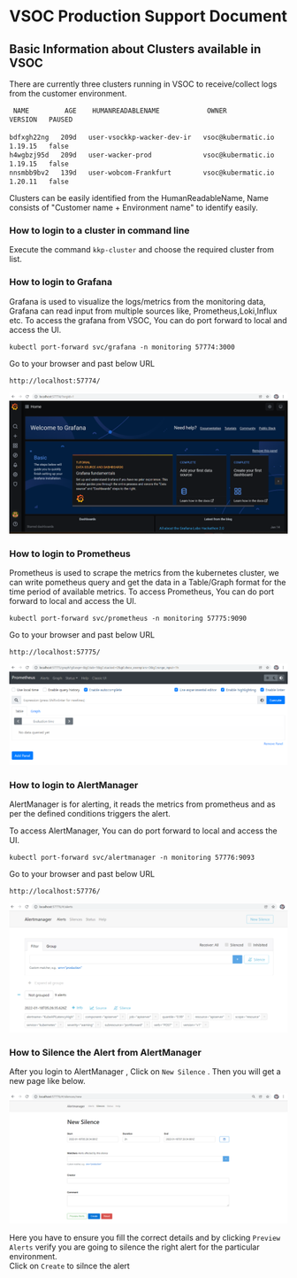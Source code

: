 # VSOC Production Support Document

## Basic Information about Clusters available in VSOC

There are currently three clusters running in VSOC to receive/collect logs from the customer environment.
```
 NAME         AGE    HUMANREADABLENAME            OWNER                VERSION   PAUSED

bdfxgh22ng   209d   user-vsockkp-wacker-dev-ir   vsoc@kubermatic.io   1.19.15   false
h4wgbzj95d   209d   user-wacker-prod             vsoc@kubermatic.io   1.19.15   false
nnsmbb9bv2   139d   user-wobcom-Frankfurt        vsoc@kubermatic.io   1.20.11   false
```
Clusters can be easily identified from the HumanReadableName, Name consists of "Customer name + Environment name" to identify easily.
<br>

### How to login to a cluster in command line

Execute the command ```kkp-cluster``` and choose the required cluster from list.

### How to login to Grafana

Grafana is used to visualize the logs/metrics from the monitoring data, Grafana can read input from multiple sources like, Prometheus,Loki,Influx etc.
To access the grafana from VSOC, You can do port forward to local and access the UI.

```
kubectl port-forward svc/grafana -n monitoring 57774:3000
```

Go to your browser and past below URL
```
http://localhost:57774/
```

![Grafana](vsoc_prod_support/vsoc_grafana.png)


### How to login to Prometheus
Prometheus is used to scrape the metrics from the kubernetes cluster, we can write pometheus query and get the data in a Table/Graph format for the time period of available metrics.
To access Prometheus, You can do port forward to local and access the UI.

```
kubectl port-forward svc/prometheus -n monitoring 57775:9090
```

Go to your browser and past below URL
```
http://localhost:57775/
```

![Prometheus](vsoc_prod_support/vsoc_prometheus.png)

### How to login to AlertManager

AlertManager is for alerting, it reads the metrics from prometheus and as per the defined conditions triggers the alert.

To access AlertManager, You can do port forward to local and access the UI.
```
kubectl port-forward svc/alertmanager -n monitoring 57776:9093
```
Go to your browser and past below URL
```
http://localhost:57776/
```

![AlertManager](vsoc_prod_support/vsoc_alertmanager.png)


### How to Silence the Alert from AlertManager

After you login to AlertManager , Click on ```New Silence``` . Then you will get a new page like below.

![AlertManager_Silence](vsoc_prod_support/vsoc_alertmanager_silence.png)

 Here you have to ensure you fill the correct details and by clicking ```Preview Alerts``` verify you are going to silence the right alert for the particular environment.<br>
 Click on ```Create``` to silnce the alert
